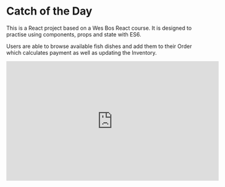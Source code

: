# Catch of the Day
This is a React project based on a Wes Bos React course. It is designed to practise using components, props and state with ES6.

Users are able to browse available fish dishes and add them to their Order which calculates payment as well as updating the Inventory. 

<iframe width="560" height="315" src="https://www.youtube.com/embed/8ol9j6zLeKQ" frameborder="0" allow="accelerometer; autoplay; encrypted-media; gyroscope; picture-in-picture" allowfullscreen></iframe>
